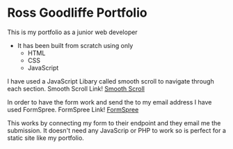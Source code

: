 # __Ross Goodliffe Portfolio__

This is my portfolio as a junior web developer

* It has been built from scratch using only 
  * HTML
  * CSS
  * JavaScript
 
I have used a JavaScript Libary called smooth scroll to navigate through each section.
Smooth Scroll Link!
[Smooth Scroll](https://github.com/cferdinandi/smooth-scroll)

In order to have the form work and send the to my email address I have used FormSpree.
FormSpree Link!
[FormSpree](https://formspree.io/)

This works by connecting my form to their endpoint and they email me the submission. It doesn't need any JavaScrip or PHP to work so is perfect for a static site like my portfolio.


